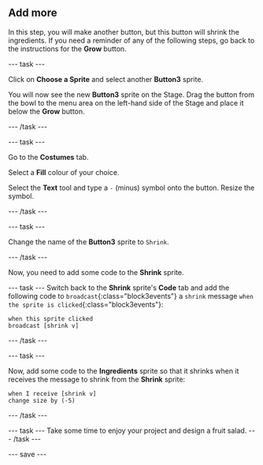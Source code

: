 ## Add more

In this step, you will make another button, but this button will shrink the ingredients. If you need a reminder of any of the following steps, go back to the instructions for the **Grow** button.

--- task ---

Click on **Choose a Sprite** and select another **Button3** sprite.

You will now see the new **Button3** sprite on the Stage. Drag the button from the bowl to the menu area on the left-hand side of the Stage and place it below the **Grow**  button.

--- /task ---

--- task ---

Go to the **Costumes** tab. 

Select a **Fill** colour of your choice. 

Select the **Text** tool and type a `-` (minus) symbol onto the button. Resize the symbol.

--- /task ---

--- task ---

Change the name of the **Button3** sprite to `Shrink`.

--- /task ---

Now, you need to add some code to the **Shrink** sprite.

--- task ---
Switch back to the **Shrink** sprite's **Code** tab and add the following code to `broadcast`{:class="block3events"} a `shrink` message `when the sprite is clicked`{:class="block3events"}:

```blocks3
when this sprite clicked
broadcast [shrink v]
```
--- /task ---

--- task ---

Now, add some code to the **Ingredients** sprite so that it shrinks when it receives the message to shrink from the **Shrink** sprite:

```blocks3
when I receive [shrink v]
change size by (-5)
```
--- /task ---

--- task ---
Take some time to enjoy your project and design a fruit salad. 
--- /task ---

--- save ---







 




 





